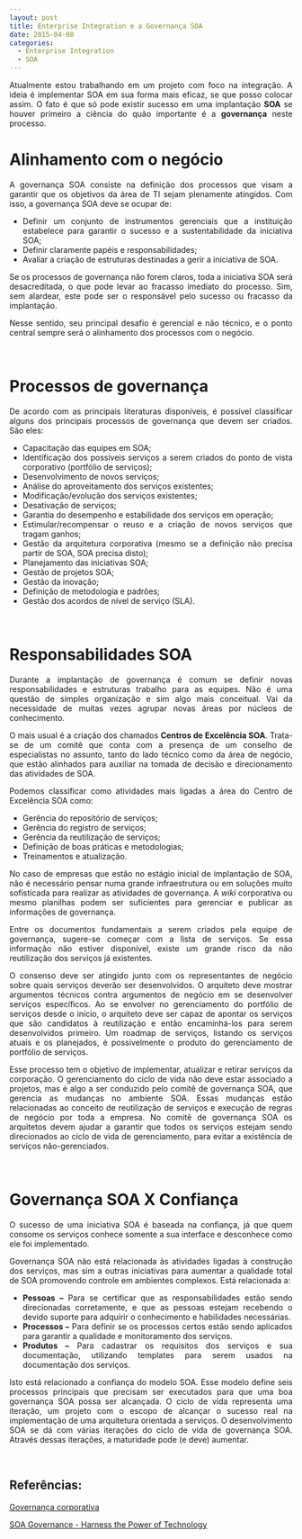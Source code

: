 ```yaml
---
layout: post
title: Enterprise Integration e a Governança SOA
date: 2015-04-08
categories:
  - Enterprise Integration
  - SOA
---
```

<p align="justify">Atualmente estou trabalhando em um projeto com foco na integração. A ideia é implementar SOA em sua forma mais eficaz, se que posso colocar assim. O fato é que só pode existir sucesso em uma implantação <strong>SOA</strong> se houver primeiro a ciência do quão importante é a <strong>governança</strong> neste processo.</p>

<h1><strong>Alinhamento com o negócio</strong></h1>
<p align="justify">A governança SOA consiste na definição dos processos que visam a garantir que os objetivos da área de TI sejam plenamente atingidos. Com isso, a governança SOA deve se ocupar de:</p>
<ul>
<li>
<div align="justify">Definir um conjunto de instrumentos gerenciais que a instituição estabelece para garantir o sucesso e a sustentabilidade da iniciativa SOA; </div>
</li>
<li>
<div align="justify">Definir claramente papéis e responsabilidades; </div>
</li>
<li>
<div align="justify">Avaliar a criação de estruturas destinadas a gerir a iniciativa de SOA.</div>
</li>
</ul>
<p align="justify">Se os processos de governança não forem claros, toda a iniciativa SOA será desacreditada, o que pode levar ao fracasso imediato do processo. Sim, sem alardear, este pode ser o responsável pelo sucesso ou fracasso da implantação.</p>
<p align="justify">Nesse sentido, seu principal desafio é gerencial e não técnico, e o ponto central sempre será o alinhamento dos processos com o negócio.</p>
<p>&nbsp;</p>
<h1><strong>Processos de governança</strong></h1>
<p align="justify">De acordo com as principais literaturas disponíveis, é possível classificar alguns dos principais processos de governança que devem ser criados. São eles:</p>
<ul>
<li>
<div align="justify">Capacitação das equipes em SOA; </div>
</li>
<li>
<div align="justify">Identificação dos possíveis serviços a serem criados do ponto de vista corporativo (portfólio de serviços); </div>
</li>
<li>
<div align="justify">Desenvolvimento de novos serviços; </div>
</li>
<li>
<div align="justify">Análise do aproveitamento dos serviços existentes; </div>
</li>
<li>
<div align="justify">Modificação/evolução dos serviços existentes; </div>
</li>
<li>
<div align="justify">Desativação de serviços; </div>
</li>
<li>
<div align="justify">Garantia do desempenho e estabilidade dos serviços em operação; </div>
</li>
<li>
<div align="justify">Estimular/recompensar o reuso e a criação de novos serviços que tragam ganhos; </div>
</li>
<li>
<div align="justify">Gestão da arquitetura corporativa (mesmo se a definição não precisa partir de SOA, SOA precisa disto); </div>
</li>
<li>
<div align="justify">Planejamento das iniciativas SOA; </div>
</li>
<li>
<div align="justify">Gestão de projetos SOA; </div>
</li>
<li>
<div align="justify">Gestão da inovação; </div>
</li>
<li>
<div align="justify">Definição de metodologia e padrões; </div>
</li>
<li>
<div align="justify">Gestão dos acordos de nível de serviço (SLA).</div>
</li>
</ul>
<p>&nbsp;</p>
<h1><strong>Responsabilidades SOA</strong></h1>
<p align="justify">Durante a implantação de governança é comum se definir novas responsabilidades e estruturas trabalho para as equipes. Não é uma questão de simples organização e sim algo mais conceitual. Vai da necessidade de muitas vezes agrupar novas áreas por núcleos de conhecimento.</p>
<p align="justify">O mais usual é a criação dos chamados <strong>Centros de Excelência SOA</strong>. Trata-se de um comitê que conta com a presença de um conselho de especialistas no assunto, tanto do lado técnico como da área de negócio, que estão alinhados para auxiliar na tomada de decisão e direcionamento das atividades de SOA.</p>
<p align="justify">Podemos classificar como atividades mais ligadas a área do Centro de Excelência SOA como:</p>
<ul>
<li>Gerência do repositório de serviços;  </li>
<li>Gerência do registro de serviços;  </li>
<li>Gerência da reutilização de serviços;  </li>
<li>Definição de boas práticas e metodologias;  </li>
<li>Treinamentos e atualização. </li>
</ul>
<p align="justify">No caso de empresas que estão no estágio inicial de implantação de SOA, não é necessário pensar numa grande infraestrutura ou em soluções muito sofisticada para realizar as atividades de governança. A <em>wiki</em> corporativa ou mesmo planilhas podem ser suficientes para gerenciar e publicar as informações de governança.</p>
<p align="justify">Entre os documentos fundamentais a serem criados pela equipe de governança, sugere-se começar com a lista de serviços. Se essa informação não estiver disponível, existe um grande risco da não reutilização dos serviços já existentes.</p>
<p align="justify">O consenso deve ser atingido junto com os representantes de negócio sobre quais serviços deverão ser desenvolvidos. O arquiteto deve mostrar argumentos técnicos contra argumentos de negócio em se desenvolver serviços específicos. Ao se envolver no gerenciamento do portfólio de serviços desde o início, o arquiteto deve ser capaz de apontar os serviços que são candidatos à reutilização e então encaminhá-los para serem desenvolvidos primeiro. Um roadmap de serviços, listando os serviços atuais e os planejados, é possivelmente o produto do gerenciamento de portfólio de serviços.</p>
<p align="justify">Esse processo tem o objetivo de implementar, atualizar e retirar serviços da corporação. O gerenciamento do ciclo de vida não deve estar associado a projetos, mas é algo a ser conduzido pelo comitê de governança SOA, que gerencia as mudanças no ambiente SOA. Essas mudanças estão relacionadas ao conceito de reutilização de serviços e execução de regras de negócio por toda a empresa. No comitê de governança SOA os arquitetos devem ajudar a garantir que todos os serviços estejam sendo direcionados ao ciclo de vida de gerenciamento, para evitar a existência de serviços não-gerenciados.</p>
<p>&nbsp;</p>

<h1><strong>Governança SOA X Confiança</strong></h1>
<p align="justify">O sucesso de uma iniciativa SOA é baseada na confiança, já que quem consome os serviços conhece somente a sua interface e desconhece como ele foi implementado.</p>
<p align="justify">Governança SOA não está relacionada às atividades ligadas à construção dos serviços, mas sim a outras iniciativas para aumentar a qualidade total de SOA promovendo controle em ambientes complexos. Está relacionada a:</p>
<ul>
<li>
<div align="justify"><strong>Pessoas –</strong> Para se certificar que as responsabilidades estão sendo direcionadas corretamente, e que as pessoas estejam recebendo o devido suporte para adquirir o conhecimento e habilidades necessárias. </div>
</li>
<li>
<div align="justify"><strong>Processos –</strong> Para definir se os processos certos estão sendo aplicados para garantir a qualidade e monitoramento dos serviços. </div>
</li>
<li>
<div align="justify"><strong>Produtos –</strong> Para cadastrar os requisitos dos serviços e sua documentação, utilizando templates para serem usados na documentação dos serviços.</div>
</li>
</ul>
<p align="justify">Isto está relacionado a confiança do modelo SOA. Esse modelo define seis processos principais que precisam ser executados para que uma boa governança SOA possa ser alcançada. O ciclo de vida representa uma iteração, um projeto com o escopo de alcançar o sucesso real na implementação de uma arquitetura orientada a serviços. O desenvolvimento SOA se dá com várias iterações do ciclo de vida de governança SOA. Através dessas iterações, a maturidade pode (e deve) aumentar.</p>
<p>&nbsp;</p>

<h2>Referências:</h2>
<p><a href="http://pt.wikipedia.org/wiki/Governan%C3%A7a_corporativa" target="_blank">Governança corporativa</a></p>
<p><a href="http://www.akana.com/solutions/integrated_soa_governance" target="_blank">SOA Governance - Harness the Power of Technology</a></p>